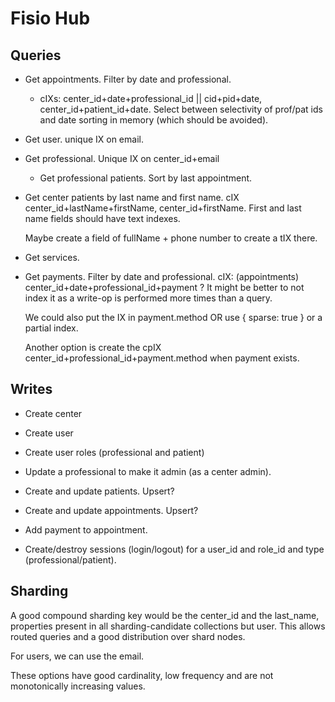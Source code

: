 # Fisio Hub
## Queries
- Get appointments. Filter by date and professional. 
    - cIXs: center_id+date+professional_id || cid+pid+date, center_id+patient_id+date.
    Select between selectivity of prof/pat ids and date sorting in memory (which should be avoided).
- Get user. unique IX on email.
- Get professional. Unique IX on center_id+email
  - Get professional patients. Sort by last appointment.
- Get center patients by last name and first name. cIX center_id+lastName+firstName, center_id+firstName.
  First and last name fields should have text indexes.

    Maybe create a field of fullName + phone number to create a tIX there.
- Get services.
- Get payments. Filter by date and professional. cIX: (appointments) center_id+date+professional_id+payment ?
    It might be better to not index it as a write-op is performed more times than a query.
    
    We could also put the IX in payment.method OR use { sparse: true } or a partial index.
    
    Another option is create the cpIX center_id+professional_id+payment.method when payment exists.
## Writes
- Create center
- Create user
- Create user roles (professional and patient)
- Update a professional to make it admin (as a center admin).
- Create and update patients. Upsert?
- Create and update appointments. Upsert?
- Add payment to appointment.

- Create/destroy sessions (login/logout) for a user_id and role_id and type (professional/patient).

## Sharding
A good compound sharding key would be the center_id and the last_name, 
properties present in all sharding-candidate collections but user. This allows routed queries
and a good distribution over shard nodes.

For users, we can use the email.

These options have good cardinality, low frequency and are not monotonically increasing values. 